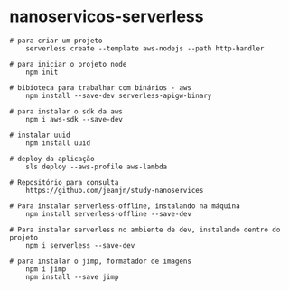 # nanoservicos-serverless

    # para criar um projeto
        serverless create --template aws-nodejs --path http-handler

    # para iniciar o projeto node
        npm init

    # bibioteca para trabalhar com binários - aws
        npm install --save-dev serverless-apigw-binary

    # para instalar o sdk da aws
        npm i aws-sdk --save-dev  
        
    # instalar uuid
        npm install uuid
        
    # deploy da aplicação
        sls deploy --aws-profile aws-lambda

    # Repositório para consulta
        https://github.com/jeanjn/study-nanoservices

    # Para instalar serverless-offline, instalando na máquina
        npm install serverless-offline --save-dev

    # Para instalar serverless no ambiente de dev, instalando dentro do projeto
        npm i serverless --save-dev

    # para instalar o jimp, formatador de imagens
        npm i jimp
        npm install --save jimp
